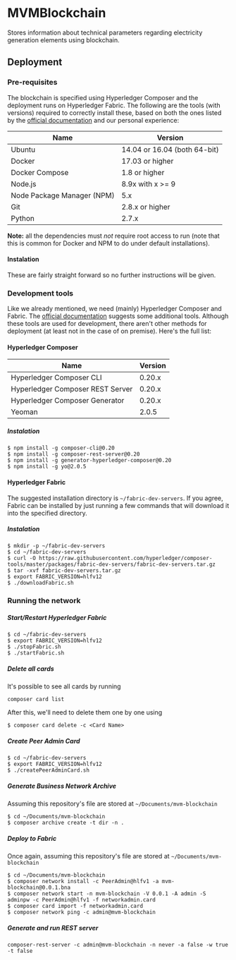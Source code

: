 # MVMBlockchain

Stores information about technical parameters regarding electricity generation elements using blockchain.

## Deployment

### Pre-requisites
The blockchain is specified using Hyperledger Composer and the deployment runs on Hyperledger Fabric. The following are the tools (with versions) required to correctly install these, based on both the ones listed by the [official documentation](https://hyperledger.github.io/composer/latest/installing/installing-prereqs.html) and our personal experience:

| Name                                  | Version                         |
|---------------------------------------|---------------------------------|
| Ubuntu                                | 14.04 or 16.04 (both 64-bit)    |
| Docker                                | 17.03 or higher                 |
| Docker Compose                        | 1.8 or higher                   |
| Node.js                               | 8.9x with x >= 9                |
| Node Package Manager (NPM)            | 5.x                             |
| Git                                   | 2.8.x or higher                 |
| Python                                | 2.7.x                           |

**Note:** all the dependencies must *not* require root access to run (note that this is common for Docker and NPM to do under default installations).

#### Instalation
These are fairly straight forward so no further instructions will be given.


### Development tools
Like we already mentioned, we need (mainly) Hyperledger Composer and Fabric. The [official documentation](https://hyperledger.github.io/composer/latest/installing/development-tools.html) suggests some additional tools. Although these tools are used for development, there aren't other methods for deployment (at least not in the case of on premise). Here's the full list:

#### Hyperledger Composer

| Name                                  | Version                         |
|---------------------------------------|---------------------------------|
| Hyperledger Composer CLI              | 0.20.x                          |
| Hyperledger Composer REST Server      | 0.20.x                          |
| Hyperledger Composer Generator        | 0.20.x                          |
| Yeoman                                | 2.0.5                           |

##### Instalation

```
$ npm install -g composer-cli@0.20
$ npm install -g composer-rest-server@0.20
$ npm install -g generator-hyperledger-composer@0.20
$ npm install -g yo@2.0.5
```

#### Hyperledger Fabric
The suggested installation directory is `~/fabric-dev-servers`. If you agree, Fabric can be installed by just running a few commands that will download it into the specified directory.

##### Instalation

```
$ mkdir -p ~/fabric-dev-servers
$ cd ~/fabric-dev-servers
$ curl -O https://raw.githubusercontent.com/hyperledger/composer-tools/master/packages/fabric-dev-servers/fabric-dev-servers.tar.gz
$ tar -xvf fabric-dev-servers.tar.gz
$ export FABRIC_VERSION=hlfv12
$ ./downloadFabric.sh
```


### Running the network

##### Start/Restart Hyperledger Fabric

```
$ cd ~/fabric-dev-servers
$ export FABRIC_VERSION=hlfv12
$ ./stopFabric.sh
$ ./startFabric.sh
```

##### Delete all cards
It's possible to see all cards by running 

```
composer card list
```

After this, we'll need to delete them one by one using

```
$ composer card delete -c <Card Name>
```

##### Create Peer Admin Card

```
$ cd ~/fabric-dev-servers
$ export FABRIC_VERSION=hlfv12
$ ./createPeerAdminCard.sh
```

##### Generate Business Network Archive
Assuming this repository's file are stored at `~/Documents/mvm-blockchain`


```
$ cd ~/Documents/mvm-blockchain
$ composer archive create -t dir -n .
```

##### Deploy to Fabric
Once again, assuming this repository's file are stored at `~/Documents/mvm-blockchain`

```
$ cd ~/Documents/mvm-blockchain
$ composer network install -c PeerAdmin@hlfv1 -a mvm-blockchain@0.0.1.bna
$ composer network start -n mvm-blockchain -V 0.0.1 -A admin -S adminpw -c PeerAdmin@hlfv1 -f networkadmin.card
$ composer card import -f networkadmin.card
$ composer network ping -c admin@mvm-blockchain
```

##### Generate and run REST server
```
composer-rest-server -c admin@mvm-blockchain -n never -a false -w true -t false
```
 
